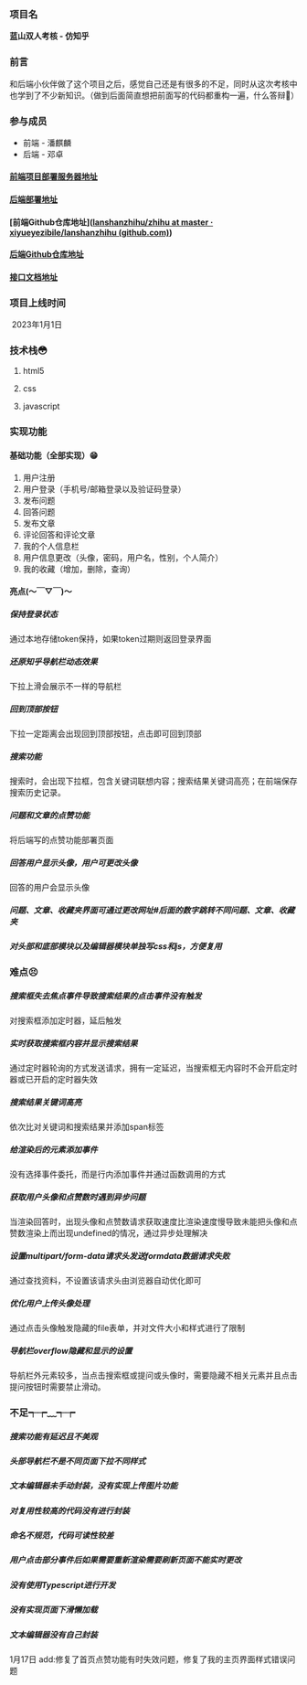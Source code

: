 ### 项目名

**蓝山双人考核 - 仿知乎**

### 前言

​	和后端小伙伴做了这个项目之后，感觉自己还是有很多的不足，同时从这次考核中也学到了不少新知识。（做到后面简直想把前面写的代码都重构一遍，什么答辩💩）

### 参与成员

- 前端 - 潘麒麟
- 后端 - 邓卓

#### [	前端项目部署服务器地址](http://zhihu.madeindz.work/)

#### 	[后端部署地址](https://gogo.madeindz.work/)

#### 			[前端Github仓库地址]([lanshanzhihu/zhihu at master · xiyueyezibile/lanshanzhihu (github.com)](https://github.com/xiyueyezibile/lanshanzhihu/tree/master/zhihu))

#### 	[后端Github仓库地址](https://github.com/Nihilism0/LanShan-zhihu)

#### 		[接口文档地址](https://console-docs.apipost.cn/preview/648a7969b340d643/bd974949c5b66514)

### 项目上线时间

​	2023年1月1日

### 技术栈😳

1. html5

2. css

3. javascript


### 实现功能

#### 	基础功能（全部实现）😁

1. 用户注册
2. 用户登录（手机号/邮箱登录以及验证码登录）
3. 发布问题
4. 回答问题
5. 发布文章
6. 评论回答和评论文章
7. 我的个人信息栏
8. 用户信息更改（头像，密码，用户名，性别，个人简介）
9. 我的收藏（增加，删除，查询）

#### 亮点(～￣▽￣)～

##### 保持登录状态

通过本地存储token保持，如果token过期则返回登录界面

##### 还原知乎导航栏动态效果

下拉上滑会展示不一样的导航栏

##### 回到顶部按钮

下拉一定距离会出现回到顶部按钮，点击即可回到顶部

##### 搜索功能

搜索时，会出现下拉框，包含关键词联想内容；搜索结果关键词高亮；在前端保存搜索历史记录。

##### 问题和文章的点赞功能

将后端写的点赞功能部署页面

##### 回答用户显示头像，用户可更改头像

回答的用户会显示头像

##### 问题、文章、收藏夹界面可通过更改网址#后面的数字跳转不同问题、文章、收藏夹

##### 对头部和底部模块以及编辑器模块单独写css和js，方便复用

### 难点😣

##### 搜索框失去焦点事件导致搜索结果的点击事件没有触发

对搜索框添加定时器，延后触发

##### 实时获取搜索框内容并显示搜索结果

通过定时器轮询的方式发送请求，拥有一定延迟，当搜索框无内容时不会开启定时器或已开启的定时器失效

##### 搜索结果关键词高亮

依次比对关键词和搜索结果并添加span标签

##### 给渲染后的元素添加事件

没有选择事件委托，而是行内添加事件并通过函数调用的方式

##### 获取用户头像和点赞数时遇到异步问题

当渲染回答时，出现头像和点赞数请求获取速度比渲染速度慢导致未能把头像和点赞数渲染上而出现undefined的情况，通过异步处理解决

##### 设置multipart/form-data请求头发送formdata数据请求失败

通过查找资料，不设置该请求头由浏览器自动优化即可

##### 优化用户上传头像处理

通过点击头像触发隐藏的file表单，并对文件大小和样式进行了限制

##### 导航栏overflow隐藏和显示的设置

导航栏外元素较多，当点击搜索框或提问或头像时，需要隐藏不相关元素并且点击提问按钮时需要禁止滑动。

### 不足┭┮﹏┭┮

##### 搜索功能有延迟且不美观

##### 头部导航栏不是不同页面下拉不同样式

##### 文本编辑器未手动封装，没有实现上传图片功能

##### 对复用性较高的代码没有进行封装

##### 命名不规范，代码可读性较差

##### 用户点击部分事件后如果需要重新渲染需要刷新页面不能实时更改

##### 没有使用Typescript进行开发

##### 没有实现页面下滑懒加载

##### 文本编辑器没有自己封装

1月17日
add:修复了首页点赞功能有时失效问题，修复了我的主页界面样式错误问题
